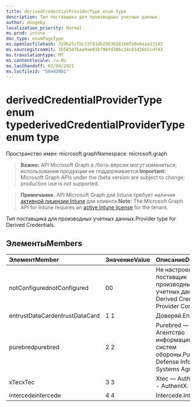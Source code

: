 ```yaml
---
title: derivedCredentialProviderType enum type
description: Тип поставщика для производных учетных данных.
author: dougeby
localization_priority: Normal
ms.prod: intune
doc_type: enumPageType
ms.openlocfilehash: 729625cfbc23f81db2563618360fe0e0eaa13143
ms.sourcegitcommit: 3b583d7baa9ae81b796fd30bc24c65d26b2cdf43
ms.translationtype: MT
ms.contentlocale: ru-RU
ms.lasthandoff: 03/04/2021
ms.locfileid: "50443001"
---
```

# <a name="derivedcredentialprovidertype-enum-type"></a><span data-ttu-id="c1e53-103">derivedCredentialProviderType enum type</span><span class="sxs-lookup"><span data-stu-id="c1e53-103">derivedCredentialProviderType enum type</span></span>

<span data-ttu-id="c1e53-104">Пространство имен: microsoft.graph</span><span class="sxs-lookup"><span data-stu-id="c1e53-104">Namespace: microsoft.graph</span></span>

> <span data-ttu-id="c1e53-105">**Важно:** API Microsoft Graph в /бета-версии могут изменяться; использование продукции не поддерживается.</span><span class="sxs-lookup"><span data-stu-id="c1e53-105">**Important:** Microsoft Graph APIs under the /beta version are subject to change; production use is not supported.</span></span>

> <span data-ttu-id="c1e53-106">**Примечание.** API Microsoft Graph для Intune требует наличия [активной лицензии Intune](https://go.microsoft.com/fwlink/?linkid=839381) для клиента.</span><span class="sxs-lookup"><span data-stu-id="c1e53-106">**Note:** The Microsoft Graph API for Intune requires an [active Intune license](https://go.microsoft.com/fwlink/?linkid=839381) for the tenant.</span></span>

<span data-ttu-id="c1e53-107">Тип поставщика для производных учетных данных.</span><span class="sxs-lookup"><span data-stu-id="c1e53-107">Provider type for Derived Credentials.</span></span>

## <a name="members"></a><span data-ttu-id="c1e53-108">Элементы</span><span class="sxs-lookup"><span data-stu-id="c1e53-108">Members</span></span>
|<span data-ttu-id="c1e53-109">Элемент</span><span class="sxs-lookup"><span data-stu-id="c1e53-109">Member</span></span>|<span data-ttu-id="c1e53-110">Значение</span><span class="sxs-lookup"><span data-stu-id="c1e53-110">Value</span></span>|<span data-ttu-id="c1e53-111">Описание</span><span class="sxs-lookup"><span data-stu-id="c1e53-111">Description</span></span>|
|:---|:---|:---|
|<span data-ttu-id="c1e53-112">notConfigured</span><span class="sxs-lookup"><span data-stu-id="c1e53-112">notConfigured</span></span>|<span data-ttu-id="c1e53-113">0</span><span class="sxs-lookup"><span data-stu-id="c1e53-113">0</span></span>|<span data-ttu-id="c1e53-114">Не настроен поставщик производных учетных данных.</span><span class="sxs-lookup"><span data-stu-id="c1e53-114">No Derived Credential Provider Configured.</span></span>|
|<span data-ttu-id="c1e53-115">entrustDataCard</span><span class="sxs-lookup"><span data-stu-id="c1e53-115">entrustDataCard</span></span>|<span data-ttu-id="c1e53-116">1 </span><span class="sxs-lookup"><span data-stu-id="c1e53-116">1</span></span>|<span data-ttu-id="c1e53-117">Доверяй.</span><span class="sxs-lookup"><span data-stu-id="c1e53-117">Entrust.</span></span>|
|<span data-ttu-id="c1e53-118">purebred</span><span class="sxs-lookup"><span data-stu-id="c1e53-118">purebred</span></span>|<span data-ttu-id="c1e53-119">2 </span><span class="sxs-lookup"><span data-stu-id="c1e53-119">2</span></span>|<span data-ttu-id="c1e53-120">Purebred — Агентство информационных систем обороны.</span><span class="sxs-lookup"><span data-stu-id="c1e53-120">Purebred - Defense Information Systems Agency.</span></span>|
|<span data-ttu-id="c1e53-121">xTec</span><span class="sxs-lookup"><span data-stu-id="c1e53-121">xTec</span></span>|<span data-ttu-id="c1e53-122">3 </span><span class="sxs-lookup"><span data-stu-id="c1e53-122">3</span></span>|<span data-ttu-id="c1e53-123">Xtec — AuthentX.</span><span class="sxs-lookup"><span data-stu-id="c1e53-123">Xtec - AuthentX.</span></span>|
|<span data-ttu-id="c1e53-124">intercede</span><span class="sxs-lookup"><span data-stu-id="c1e53-124">intercede</span></span>|<span data-ttu-id="c1e53-125">4 </span><span class="sxs-lookup"><span data-stu-id="c1e53-125">4</span></span>|<span data-ttu-id="c1e53-126">Intercede.</span><span class="sxs-lookup"><span data-stu-id="c1e53-126">Intercede.</span></span>|




